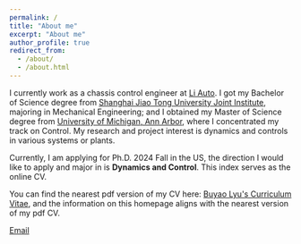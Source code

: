 ```yaml
---
permalink: /
title: "About me"
excerpt: "About me"
author_profile: true
redirect_from: 
  - /about/
  - /about.html
---
```


I currently work as a chassis control engineer at [Li Auto](https://ir.lixiang.com/). I got my Bachelor of Science degree from [Shanghai Jiao Tong University Joint Institute](https://www.ji.sjtu.edu.cn/), majoring in Mechanical Engineering; and I obtained my Master of Science degree from [University of Michigan, Ann Arbor](https://me.engin.umich.edu/), where I concentrated my track on Control. My research and project interest is dynamics and controls in various systems or plants.

Currently, I am applying for Ph.D. 2024 Fall in the US, the direction I would like to apply and major in is **Dynamics and Control**. This index serves as the online CV.

You can find the nearest pdf version of my CV here: [Buyao Lyu's Curriculum Vitae](../assets/Resume_BuyaoLyu.pdf), and the information on this homepage aligns with the nearest version of my pdf CV.

[Email](mailto:wqrydqk@umich.edu)

